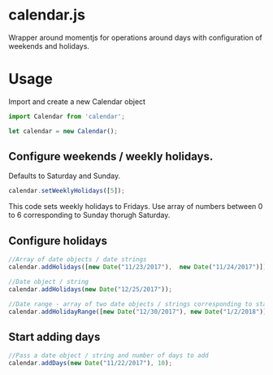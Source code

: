 # calendar.js
Wrapper around momentjs for operations around days with configuration of weekends and holidays.

# Usage

Import and create a new Calendar object

```javascript
import Calendar from 'calendar';

let calendar = new Calendar();

```
Configure weekends / weekly holidays.
----

Defaults to Saturday and Sunday.

```javascript
calendar.setWeeklyHolidays([5]);
```
This code sets weekly holidays to Fridays.
Use array of numbers between 0 to 6 corresponding to Sunday thorugh Saturday.

Configure holidays
----

```javascript
//Array of date objects / date strings
calendar.addHolidays([new Date("11/23/2017"),  new Date("11/24/2017")]);

//Date object / string
calendar.addHolidays(new Date("12/25/2017"));

//Date range - array of two date objects / strings corresponding to start date and end date
calendar.addHolidayRange([new Date("12/30/2017"), new Date("1/2/2018")]);

```

Start adding days
----
```javascript
//Pass a date object / string and number of days to add
calendar.addDays(new Date("11/22/2017"), 10);
```


